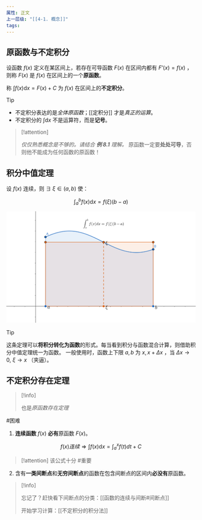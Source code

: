```yaml
---
属性: 正文
上一层级: "[[4-1. 概念]]"
tags:
---
```

## 原函数与不定积分

设函数 $f(x)$ 定义在某区间上，若存在可导函数 $F(x)$ 在区间内都有 $F’(x) = f(x)$ ，则称 $F(x)$ 是 $f(x)$ 在区间上的一个**原函数**。

称 $\int f(x) \mathrm dx = F(x)+C$ 为 $f(x)$ 在区间上的**不定积分**。

> [!tip] 
>
> - 不定积分表达的是*全体原函数*；[[定积分]] 才是*真正的运算*。
> - 不定积分的 $\int \mathrm dx$ 不是运算符，而是**记号**。

> [!attention] 
> 
> *仅仅熟悉概念是不够的。请结合 **例 8.1** 理解。*
> 原函数一定要**处处可导**，否则他不能成为任何函数的原函数！

## 积分中值定理

设 $f(x)$ 连续，则 $\exists ~ \xi \in (a,b)$ 使：

$$\int_a^b f(x) \mathrm dx = f(\xi)(b-a)$$

![intergral_mid](assets/int_midpoint.jpg)

> [!tip] 
> 
> 这条定理可以**将积分转化为函数**的形式。每当看到积分与函数混合计算，则借助积分中值定理统一为函数。
> 一般使用时，函数上下限 $a,b$ 为 $x, x+\Delta x$ ，当 $\Delta x \to 0, ~ \xi \to x$ （夹逼）。

## 不定积分存在定理

> [!info] 
> 
> 也是*原函数存在定理*

#困难 

1. **连续函数** $f(x)$ **必有**原函数 $F(x)$。

$$
f(x) 连续 \Rightarrow \int f(x) \mathrm dx = \int_a^x f(t)dt + C
$$



> [!attention] 
> 该公式十分 #重要

2. 含有**一类间断点**和**无穷间断点**的函数在包含间断点的区间内**必没有**原函数。

> [!info] 
> 
> 忘记了？赶快看下间断点的分类：[[函数的连续与间断#间断点]]
> 
> 开始学习计算：[[不定积分的积分法]]